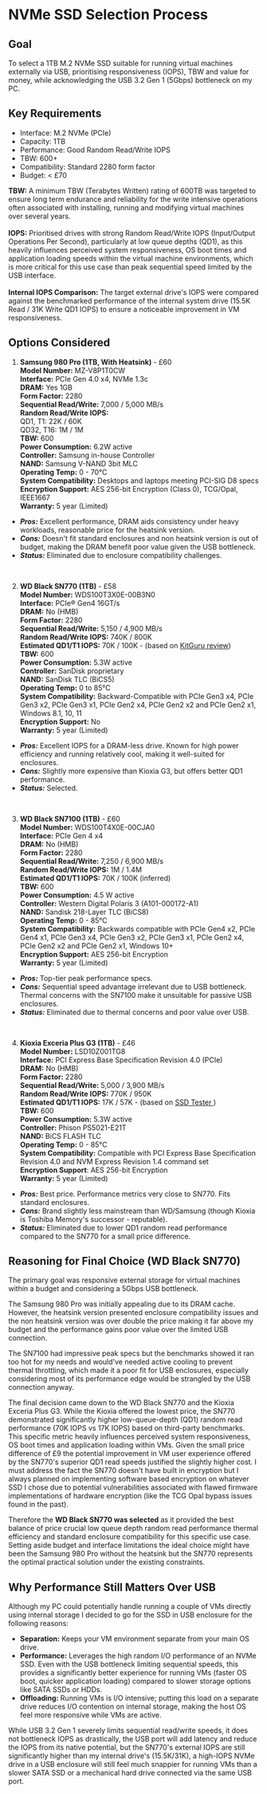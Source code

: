# NVMe SSD Selection Process

## Goal
To select a 1TB M.2 NVMe SSD suitable for running virtual machines externally via USB, prioritising responsiveness (IOPS), TBW and value for money, while acknowledging the USB 3.2 Gen 1 (5Gbps) bottleneck on my PC.

## Key Requirements

*   Interface: M.2 NVMe (PCIe)
*   Capacity: 1TB
*   Performance: Good Random Read/Write IOPS
*   TBW: 600+
*   Compatibility: Standard 2280 form factor
*   Budget: < £70

**TBW:** A minimum TBW (Terabytes Written) rating of 600TB was targeted to ensure long term endurance and reliability for the write intensive operations often associated with installing, running and modifying virtual machines over several years.  
<br /> 
**IOPS:** Prioritised drives with strong Random Read/Write IOPS (Input/Output Operations Per Second), particularly at low queue depths (QD1), as this heavily influences perceived system responsiveness, OS boot times and application loading speeds within the virtual machine environments, which is more critical for this use case than peak sequential speed limited by the USB interface.  
<br /> 
**Internal IOPS Comparison:** The target external drive's IOPS were compared against the benchmarked performance of the internal system drive (15.5K Read / 31K Write QD1 IOPS) to ensure a noticeable improvement in VM responsiveness.  

## Options Considered

1. **Samsung 980 Pro (1TB, With Heatsink)** - £60    
**Model Number:** MZ-V8P1T0CW   
**Interface:** PCIe Gen 4.0 x4, NVMe 1.3c  
**DRAM:** Yes 1GB  
**Form Factor:** 2280  
**Sequential Read/Write:** 7,000 / 5,000 MB/s  
**Random Read/Write IOPS:**  
QD1, T1: 22K / 60K  
QD32, T16: 1M / 1M   
**TBW:** 600    
**Power Consumption:** 6.2W active   
**Controller:** Samsung in-house Controller  
**NAND:** Samsung V-NAND 3bit MLC   
**Operating Temp:** 0 - 70°C   
**System Compatibility:** Desktops and laptops meeting PCI-SIG D8 specs     
**Encryption Support:** AES 256-bit Encryption (Class 0), TCG/Opal, IEEE1667   
**Warranty:** 5 year (Limited)   

- ***Pros:*** Excellent performance, DRAM aids consistency under heavy workloads, reasonable price for the heatsink version.  
- ***Cons:*** Doesn't fit standard enclosures and non heatsink version is out of budget, making the DRAM benefit poor value given the USB bottleneck.  
- ***Status:*** Eliminated due to enclosure compatibility challenges.  

<br /> 

2. **WD Black SN770 (1TB)** - £58  
**Model Number:** WDS100T3X0E-00B3N0  
**Interface:** PCIe® Gen4 16GT/s  
**DRAM:** No (HMB)  
**Form Factor:** 2280   
**Sequential Read/Write:** 5,150 / 4,900 MB/s   
**Random Read/Write IOPS:** 740K / 800K   
**Estimated QD1/T1 IOPS:** 70K / 100K - (based on [KitGuru review](https://www.kitguru.net/components/ssd-drives/simon-crisp/wd-black-sn770-1tb-ssd-review/all/1/?utm_source=chatgpt.com))   
**TBW:** 600   
**Power Consumption:** 5.3W active   
**Controller:** SanDisk proprietary  
**NAND:** SanDisk TLC (BiCS5)  
**Operating Temp:** 0 to 85°C    
**System Compatibility:** Backward-Compatible with PCIe Gen3 x4, PCIe Gen3 x2, PCIe Gen3 x1, PCIe Gen2 x4, PCIe Gen2 x2 and PCIe Gen2 x1, Windows 8.1, 10, 11   
**Encryption Support:** No   
**Warranty:** 5 year (Limited)   

- ***Pros:*** Excellent IOPS for a DRAM-less drive. Known for high power efficiency and running relatively cool, making it well-suited for enclosures.   
- ***Cons:***  Slightly more expensive than Kioxia G3, but offers better QD1 performance.  
- ***Status:*** Selected.  
  
<br /> 

3. **WD Black SN7100 (1TB)** - £60   
**Model Number:** WDS100T4X0E-00CJA0    
**Interface:** PCIe Gen 4 x4   
**DRAM:** No (HMB)   
**Form Factor:** 2280   
**Sequential Read/Write:** 7,250 / 6,900 MB/s   
**Random Read/Write IOPS:** 1M / 1.4M   
**Estimated QD1/T1 IOPS:** 70K / 100K (inferred)   
**TBW:** 600   
**Power Consumption:** 4.5 W active   
**Controller:** Western Digital Polaris 3 (A101-000172-A1)   
**NAND:** Sandisk 218-Layer TLC (BiCS8)   
**Operating Temp:** 0 - 85°C   
**System Compatibility:** Backwards compatible with PCIe Gen4 x2, PCIe Gen4 x1, PCIe Gen3 x4, PCIe Gen3 x2, PCIe Gen3 x1, PCIe Gen2 x4, PCIe Gen2 x2 and PCIe Gen2 x1, Windows 10+  
**Encryption Support:** AES 256-bit Encryption  
**Warranty:** 5 year (Limited)   

- ***Pros:*** Top-tier peak performance specs.   
- ***Cons:*** Sequential speed advantage irrelevant due to USB bottleneck. Thermal concerns with the SN7100 make it unsuitable for passive USB enclosures.  
- ***Status:*** Eliminated due to thermal concerns and poor value over USB.  

<br /> 

4.  **Kioxia Exceria Plus G3 (1TB)**  - £46  
**Model Number:** LSD10Z001TG8      
**Interface:** PCI Express Base Specification Revision 4.0 (PCIe)   
**DRAM:** No (HMB)    
**Form Factor:** 2280   
**Sequential Read/Write:** 5,000 / 3,900 MB/s   
**Random Read/Write IOPS:** 770K / 950K  
**Estimated QD1/T1 IOPS:** 17K / 57K - (based on [SSD Tester ](https://ssd-tester.com/kioxia_exceria_plus_g3_1tb.html))  
**TBW:** 600   
**Power Consumption:** 5.3W active   
**Controller:** Phison PS5021-E21T   
**NAND:** BiCS FLASH TLC   
**Operating Temp:** 0 - 85°C   
**System Compatibility:** Compatible with PCI Express Base Specification Revision 4.0 and NVM Express Revision 1.4 command set    
**Encryption Support**: AES 256-bit Encryption    
**Warranty:** 5 year (Limited)   

- ***Pros:*** Best price. Performance metrics very close to SN770. Fits standard enclosures.  
- ***Cons:*** Brand slightly less mainstream than WD/Samsung (though Kioxia is Toshiba Memory's successor - reputable).   
- ***Status:*** Eliminated due to lower QD1 random read performance compared to the SN770 for a small price difference.  

## Reasoning for Final Choice (WD Black SN770)

The primary goal was responsive external storage for virtual machines within a budget and considering a 5Gbps USB bottleneck.  

The Samsung 980 Pro was initially appealing due to its DRAM cache. However, the heatsink version presented enclosure compatibility issues and the non heatsink version was over double the price making it far above my budget and the performance gains poor value over the limited USB connection.  

The SN7100 had impressive peak specs but the benchmarks showed it ran too hot for my needs and would've needed active cooling to prevent thermal throttling, which made it a poor fit for USB enclosures, especially considering most of its performance edge would be strangled by the USB connection anyway.  

The final decision came down to the WD Black SN770 and the Kioxia Exceria Plus G3. While the Kioxia offered the lowest price, the SN770 demonstrated significantly higher low-queue-depth (QD1) random read performance (70K IOPS vs 17K IOPS) based on third-party benchmarks. This specific metric heavily influences perceived system responsiveness, OS boot times and application loading within VMs. Given the small price difference of £9 the potential improvement in VM user experience offered by the SN770's superior QD1 read speeds justified the slightly higher cost. I must address the fact the SN770 doesn't have built in encryption but I always planned on implementing software based encryption on whatever SSD I chose due to potential vulnerabilities associated with flawed firmware implementations of hardware encryption (like the TCG Opal bypass issues found in the past).  

Therefore the **WD Black SN770 was selected** as it provided the best balance of price crucial low queue depth random read performance thermal efficiency and standard enclosure compatibility for this specific use case. Setting aside budget and interface limitations the ideal choice might have been the Samsung 980 Pro without the heatsink but the SN770 represents the optimal practical solution under the existing constraints.  

## Why Performance Still Matters Over USB  

Although my PC could potentially handle running a couple of VMs directly using internal storage I decided to go for the SSD in USB enclosure for the following reasons:  

- **Separation:** Keeps your VM environment separate from your main OS drive.
- **Performance:** Leverages the high random I/O performance of an NVMe SSD. Even with the USB bottleneck limiting sequential speeds, this provides a significantly better experience for running VMs (faster OS boot, quicker application loading) compared to slower storage options like SATA SSDs or HDDs.  
- **Offloading:** Running VMs is I/O intensive; putting this load on a separate drive reduces I/O contention on internal storage, making the host OS feel more responsive while VMs are active.  

While USB 3.2 Gen 1 severely limits sequential read/write speeds, it does not bottleneck IOPS as drastically, the USB port will add latency and reduce the IOPS from its native potential, but the SN770's external IOPS are still significantly higher than my internal drive's
(15.5K/31K), a high-IOPS NVMe drive in a USB enclosure will still feel much snappier for running VMs than a slower SATA SSD or a mechanical hard drive connected via the same USB port.

